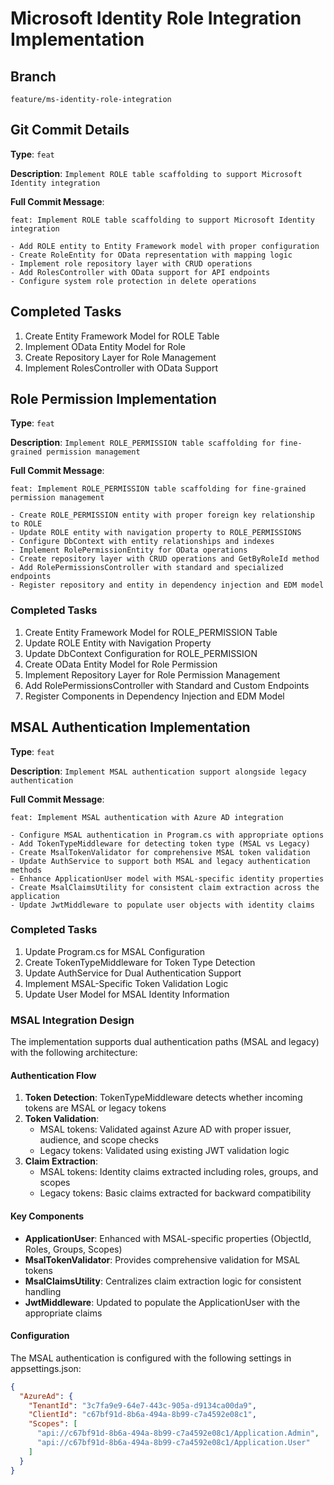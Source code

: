 # Microsoft Identity Role Integration Implementation

## Branch
`feature/ms-identity-role-integration`

## Git Commit Details

**Type**: `feat`

**Description**: `Implement ROLE table scaffolding to support Microsoft Identity integration`

**Full Commit Message**:
```
feat: Implement ROLE table scaffolding to support Microsoft Identity integration

- Add ROLE entity to Entity Framework model with proper configuration
- Create RoleEntity for OData representation with mapping logic
- Implement role repository layer with CRUD operations
- Add RolesController with OData support for API endpoints
- Configure system role protection in delete operations
```

## Completed Tasks

1. Create Entity Framework Model for ROLE Table
2. Implement OData Entity Model for Role
3. Create Repository Layer for Role Management
4. Implement RolesController with OData Support

## Role Permission Implementation

**Type**: `feat`

**Description**: `Implement ROLE_PERMISSION table scaffolding for fine-grained permission management`

**Full Commit Message**:
```
feat: Implement ROLE_PERMISSION table scaffolding for fine-grained permission management

- Create ROLE_PERMISSION entity with proper foreign key relationship to ROLE
- Update ROLE entity with navigation property to ROLE_PERMISSIONS
- Configure DbContext with entity relationships and indexes
- Implement RolePermissionEntity for OData operations
- Create repository layer with CRUD operations and GetByRoleId method
- Add RolePermissionsController with standard and specialized endpoints
- Register repository and entity in dependency injection and EDM model
```

### Completed Tasks

1. Create Entity Framework Model for ROLE_PERMISSION Table
2. Update ROLE Entity with Navigation Property
3. Update DbContext Configuration for ROLE_PERMISSION
4. Create OData Entity Model for Role Permission
5. Implement Repository Layer for Role Permission Management
6. Add RolePermissionsController with Standard and Custom Endpoints
7. Register Components in Dependency Injection and EDM Model

## MSAL Authentication Implementation

**Type**: `feat`

**Description**: `Implement MSAL authentication support alongside legacy authentication`

**Full Commit Message**:
```
feat: Implement MSAL authentication with Azure AD integration

- Configure MSAL authentication in Program.cs with appropriate options
- Add TokenTypeMiddleware for detecting token type (MSAL vs Legacy)
- Create MsalTokenValidator for comprehensive MSAL token validation
- Update AuthService to support both MSAL and legacy authentication methods
- Enhance ApplicationUser model with MSAL-specific identity properties
- Create MsalClaimsUtility for consistent claim extraction across the application
- Update JwtMiddleware to populate user objects with identity claims
```

### Completed Tasks

1. Update Program.cs for MSAL Configuration
2. Create TokenTypeMiddleware for Token Type Detection
3. Update AuthService for Dual Authentication Support
4. Implement MSAL-Specific Token Validation Logic
5. Update User Model for MSAL Identity Information

### MSAL Integration Design

The implementation supports dual authentication paths (MSAL and legacy) with the following architecture:

#### Authentication Flow

1. **Token Detection**: TokenTypeMiddleware detects whether incoming tokens are MSAL or legacy tokens
2. **Token Validation**: 
   - MSAL tokens: Validated against Azure AD with proper issuer, audience, and scope checks
   - Legacy tokens: Validated using existing JWT validation logic
3. **Claim Extraction**: 
   - MSAL tokens: Identity claims extracted including roles, groups, and scopes
   - Legacy tokens: Basic claims extracted for backward compatibility

#### Key Components

- **ApplicationUser**: Enhanced with MSAL-specific properties (ObjectId, Roles, Groups, Scopes)
- **MsalTokenValidator**: Provides comprehensive validation for MSAL tokens
- **MsalClaimsUtility**: Centralizes claim extraction logic for consistent handling
- **JwtMiddleware**: Updated to populate the ApplicationUser with the appropriate claims

#### Configuration

The MSAL authentication is configured with the following settings in appsettings.json:

```json
{
  "AzureAd": {
    "TenantId": "3c7fa9e9-64e7-443c-905a-d9134ca00da9",
    "ClientId": "c67bf91d-8b6a-494a-8b99-c7a4592e08c1",
    "Scopes": [
      "api://c67bf91d-8b6a-494a-8b99-c7a4592e08c1/Application.Admin",
      "api://c67bf91d-8b6a-494a-8b99-c7a4592e08c1/Application.User"
    ]
  }
}
```
